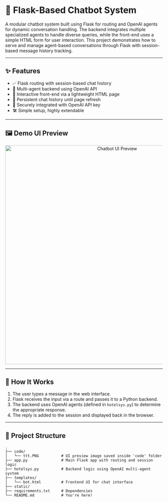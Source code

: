 # 🤖 Flask-Based Chatbot System

A modular chatbot system built using Flask for routing and OpenAI agents for dynamic conversation handling. The backend integrates multiple specialized agents to handle diverse queries, while the front-end uses a simple HTML form for user interaction. This project demonstrates how to serve and manage agent-based conversations through Flask with session-based message history tracking.

---

## ✨ Features

- ✅ Flask routing with session-based chat history
- 🧠 Multi-agent backend using OpenAI API
- 📡 Interactive front-end via a lightweight HTML page
- 💬 Persistent chat history until page refresh
- 🔐 Securely integrated with OpenAI API key
- 🛠️ Simple setup, highly extendable

---

## 🖼️ Demo UI Preview

<p align="center">
  <img src="code/ttt.PNG" width="700" alt="Chatbot UI Preview">
</p>

---

## 🚀 How It Works

1. The user types a message in the web interface.
2. Flask receives the input via a route and passes it to a Python backend.
3. The backend uses OpenAI agents (defined in `hotelsys.py`) to determine the appropriate response.
4. The reply is added to the session and displayed back in the browser.

---

## 📂 Project Structure

```plaintext
.
├── code/
│   └── ttt.PNG          # UI preview image saved inside 'code' folder
├── app.py               # Main Flask app with routing and session logic
├── hotelsys.py          # Backend logic using OpenAI multi-agent system
├── templates/
│   └── bot.html         # Frontend UI for chat interface
├── static/
├── requirements.txt     # Dependencies
└── README.md            # You're here!
